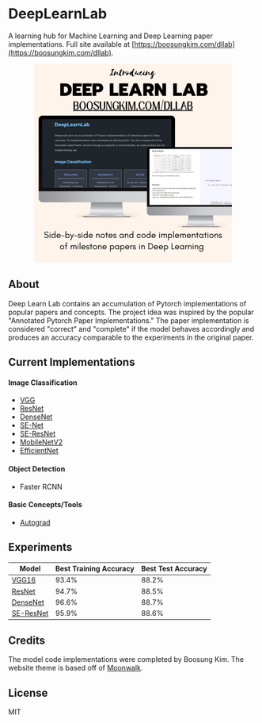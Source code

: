 # DeepLearnLab
A learning hub for Machine Learning and Deep Learning paper implementations. Full site available at [https://boosungkim.com/dllab](https://boosungkim.com/dllab).

<p align="center">
<img src="announcement.jpg" width="400"/>
</p>


## About
Deep Learn Lab contains an accumulation of Pytorch implementations of popular papers and concepts. The project idea was inspired by the popular "Annotated Pytorch Paper Implementations." The paper implementation is considered "correct" and "complete" if the model behaves accordingly and produces an accuracy comparable to the experiments in the original paper.

## Current Implementations
#### Image Classification
- [VGG](https://arxiv.org/abs/1409.1556)
- [ResNet](https://arxiv.org/pdf/1512.03385)
- [DenseNet](https://arxiv.org/abs/1608.06993)
- [SE-Net](https://arxiv.org/abs/1709.01507)
- [SE-ResNet](https://arxiv.org/abs/1709.01507)
- [MobileNetV2](https://arxiv.org/pdf/1801.04381)
- [EfficientNet](https://arxiv.org/abs/1905.11946)

#### Object Detection
- Faster RCNN

#### Basic Concepts/Tools
- [Autograd](https://pytorch.org/tutorials/beginner/blitz/autograd_tutorial.html)

## Experiments
| Model                                                 | Best Training Accuracy    | Best Test Accuracy          |
| -----------------                                     | ----------------------      | ----------------------      |
| [VGG16](https://arxiv.org/abs/1409.1556)              | 93.4%                       | 88.2%                       |
| [ResNet](https://arxiv.org/pdf/1512.03385)              | 94.7%                       | 88.5%                       |
| [DenseNet](https://arxiv.org/abs/1608.06993)              | 96.6%                       | 88.7%                       |
| [SE-ResNet](https://arxiv.org/abs/1709.01507)              | 95.9%                       | 88.6%                       |

## Credits
The model code implementations were completed by Boosung Kim. The website theme is based off of [Moonwalk](https://github.com/abhinavs/moonwalk).

## License
MIT
